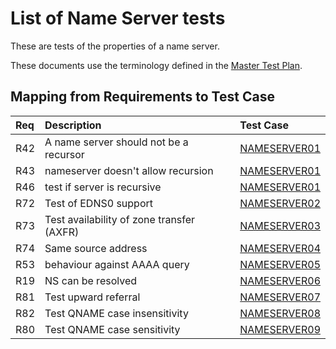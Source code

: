 # List of Name Server tests

These are tests of the properties of a name server.

These documents use the terminology defined in the
[Master Test Plan](../MasterTestPlan.md).

## Mapping from Requirements to Test Case

|Req| Description                              | Test Case                     |
|:--|:-----------------------------------------|:------------------------------|
|R42|A name server should not be a recursor    |[NAMESERVER01](nameserver01.md)|
|R43|nameserver doesn't allow recursion        |[NAMESERVER01](nameserver01.md)|
|R46|test if server is recursive               |[NAMESERVER01](nameserver01.md)|
|R72|Test of EDNS0 support                     |[NAMESERVER02](nameserver02.md)|
|R73|Test availability of zone transfer (AXFR) |[NAMESERVER03](nameserver03.md)|
|R74|Same source address                       |[NAMESERVER04](nameserver04.md)|
|R53|behaviour against AAAA query              |[NAMESERVER05](nameserver05.md)|
|R19|NS can be resolved                        |[NAMESERVER06](nameserver06.md)|
|R81|Test upward referral                      |[NAMESERVER07](nameserver07.md)|
|R82|Test QNAME case insensitivity             |[NAMESERVER08](nameserver08.md)|
|R80|Test QNAME case sensitivity               |[NAMESERVER09](nameserver09.md)|
